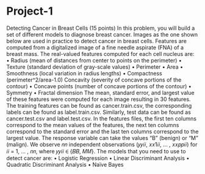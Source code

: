 # Project-1
Detecting Cancer in Breast Cells (15 points)
In this problem, you will build a set of different models to diagnose breast cancer. Images as the one
shown below are used in practice to detect cancer in breast cells. Features are computed from a digitalized
image of a fine needle aspirate (FNA) of a breast mass. The real-valued features computed for each cell
nucleus are:
• Radius (mean of distances from center to points on the perimeter)
• Texture (standard deviation of gray-scale values)
• Perimeter
• Area
• Smoothness (local variation in radius lengths)
• Compactness (perimeter^2/area-1.0)
Concavity (severity of concave portions of the contour)
• Concave points (number of concave portions of the contour)
• Symmetry
• Fractal dimension
The mean, standard error, and largest value of these features were computed for each image resulting in
30 features. The training features can be found as cancer.train.csv, the corresponding labels can be found
as label.train.csv. Similarly, test data can be found as cancer.test.csv and label.test.csv. In the features
files, the first ten columns correspond to the mean values of the features, the next ten columns
correspond to the standard error and the last ten columns correspond to the largest value.
The response variable can take the values “B” (benign) or “M” (malign). We observe 𝑛𝑛 independent
observations (𝑦𝑦𝑖𝑖, 𝑥𝑥1𝑖𝑖, ... , 𝑥𝑥𝑝𝑝𝑖𝑖) for 𝑖𝑖 = 1, ... , 𝑛𝑛, where 𝑦𝑦𝑖𝑖 ∈ {𝐵𝐵, 𝑀𝑀}.
The models that you need to use to detect cancer are:
• Logistic Regression
• Linear Discriminant Analysis
• Quadratic Discriminant Analysis
• Naïve Bayes
